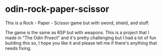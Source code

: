 # odin-rock-paper-scissor

This is a  Rock - Paper - Scissor game but with sword, shield, and stuff. 

The game is the same as RSP but with weapons. This is a project that I made in "The Odin Proect" and it's pretty challenging but I had a lot of fun building this so, I hope you like it and please tell me if there's anything that needs fixing.
